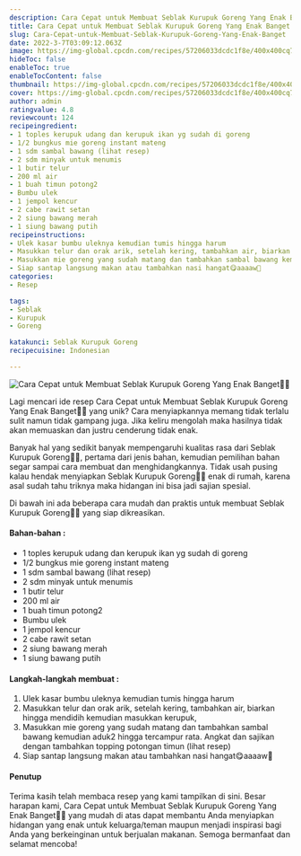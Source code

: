 ```yaml
---
description: Cara Cepat untuk Membuat Seblak Kurupuk Goreng Yang Enak Banget"
title: Cara Cepat untuk Membuat Seblak Kurupuk Goreng Yang Enak Banget
slug: Cara-Cepat-untuk-Membuat-Seblak-Kurupuk-Goreng-Yang-Enak-Banget
date: 2022-3-7T03:09:12.063Z
image: https://img-global.cpcdn.com/recipes/57206033dcdc1f8e/400x400cq70/photo.jpg
hideToc: false
enableToc: true
enableTocContent: false
thumbnail: https://img-global.cpcdn.com/recipes/57206033dcdc1f8e/400x400cq70/photo.jpg
cover: https://img-global.cpcdn.com/recipes/57206033dcdc1f8e/400x400cq70/photo.jpg
author: admin
ratingvalue: 4.8
reviewcount: 124
recipeingredient:
- 1 toples kerupuk udang dan kerupuk ikan yg sudah di goreng
- 1/2 bungkus mie goreng instant mateng
- 1 sdm sambal bawang (lihat resep)
- 2 sdm minyak untuk menumis
- 1 butir telur
- 200 ml air
- 1 buah timun potong2
- Bumbu ulek
- 1 jempol kencur
- 2 cabe rawit setan
- 2 siung bawang merah
- 1 siung bawang putih
recipeinstructions:
- Ulek kasar bumbu uleknya kemudian tumis hingga harum
- Masukkan telur dan orak arik, setelah kering, tambahkan air, biarkan hingga mendidih kemudian masukkan kerupuk,
- Masukkan mie goreng yang sudah matang dan tambahkan sambal bawang kemudian aduk2 hingga tercampur rata. Angkat dan sajikan dengan tambahkan topping potongan timun (lihat resep)
- Siap santap langsung makan atau tambahkan nasi hangat😋aaaaw🤭
categories:
- Resep

tags:
- Seblak
- Kurupuk
- Goreng

katakunci: Seblak Kurupuk Goreng
recipecuisine: Indonesian

---
```


![Cara Cepat untuk Membuat Seblak Kurupuk Goreng Yang Enak Banget👩‍🍳](https://img-global.cpcdn.com/recipes/57206033dcdc1f8e/400x400cq70/photo.jpg)

Lagi mencari ide resep Cara Cepat untuk Membuat Seblak Kurupuk Goreng Yang Enak Banget👩‍🍳 yang unik? Cara menyiapkannya memang tidak terlalu sulit namun tidak gampang juga. Jika keliru mengolah maka hasilnya tidak akan memuaskan dan justru cenderung tidak enak.

Banyak hal yang sedikit banyak mempengaruhi kualitas rasa dari Seblak Kurupuk Goreng👩‍🍳, pertama dari jenis bahan, kemudian pemilihan bahan segar sampai cara membuat dan menghidangkannya. Tidak usah pusing kalau hendak menyiapkan Seblak Kurupuk Goreng👩‍🍳 enak di rumah, karena asal sudah tahu triknya maka hidangan ini bisa jadi sajian spesial.

Di bawah ini ada beberapa cara mudah dan praktis untuk membuat Seblak Kurupuk Goreng👩‍🍳 yang siap dikreasikan.

<!--inarticleads1-->

#### Bahan-bahan :

- 1 toples kerupuk udang dan kerupuk ikan yg sudah di goreng
- 1/2 bungkus mie goreng instant mateng
- 1 sdm sambal bawang (lihat resep)
- 2 sdm minyak untuk menumis
- 1 butir telur
- 200 ml air
- 1 buah timun potong2
- Bumbu ulek
- 1 jempol kencur
- 2 cabe rawit setan
- 2 siung bawang merah
- 1 siung bawang putih

<!--inarticleads2-->

#### Langkah-langkah membuat :

1. Ulek kasar bumbu uleknya kemudian tumis hingga harum
1. Masukkan telur dan orak arik, setelah kering, tambahkan air, biarkan hingga mendidih kemudian masukkan kerupuk,
1. Masukkan mie goreng yang sudah matang dan tambahkan sambal bawang kemudian aduk2 hingga tercampur rata. Angkat dan sajikan dengan tambahkan topping potongan timun (lihat resep)
1. Siap santap langsung makan atau tambahkan nasi hangat😋aaaaw🤭

#### Penutup

Terima kasih telah membaca resep yang kami tampilkan di sini. Besar harapan kami, Cara Cepat untuk Membuat Seblak Kurupuk Goreng Yang Enak Banget👩‍🍳 yang mudah di atas dapat membantu Anda menyiapkan hidangan yang enak untuk keluarga/teman maupun menjadi inspirasi bagi Anda yang berkeinginan untuk berjualan makanan. Semoga bermanfaat dan selamat mencoba!